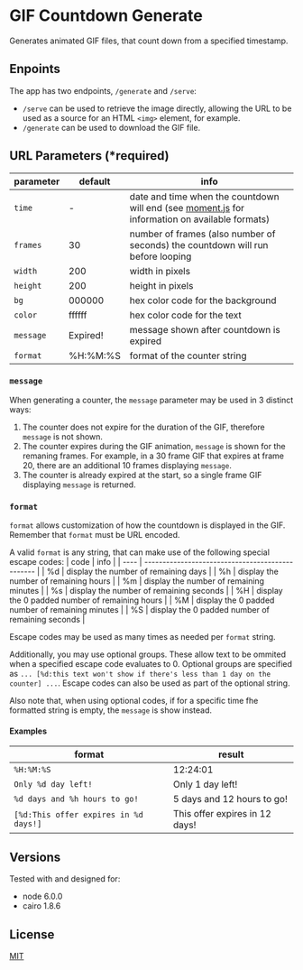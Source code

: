 # GIF Countdown Generate

Generates animated GIF files, that count down from a specified timestamp.

## Enpoints

The app has two endpoints, `/generate` and `/serve`:
* `/serve` can be used to retrieve the image directly, allowing the URL to be used as a source for an HTML `<img>` element, for example.
* `/generate` can be used to download the GIF file.

## URL Parameters (*required)

| parameter | default  | info                                                                                                                                          |
| --------- | -------- | --------------------------------------------------------------------------------------------------------------------------------------------- |
| `time`    | -        | date and time when the countdown will end (see [moment.js](https://momentjs.com/docs/#/parsing/string/) for information on available formats) |
| `frames`  | 30       | number of frames (also number of seconds) the countdown will run before looping                                                               |
| `width`   | 200      | width in pixels                                                                                                                               |
| `height`  | 200      | height in pixels                                                                                                                              |
| `bg`      | 000000   | hex color code for the background                                                                                                             |
| `color`   | ffffff   | hex color code for the text                                                                                                                   |
| `message` | Expired! | message shown after countdown is expired                                                                                                      |
| `format`  | %H:%M:%S | format of the counter string                                                                                                                  |
### `message`

When generating a counter, the `message` parameter may be used in 3 distinct ways:

1. The counter does not expire for the duration of the GIF, therefore `message` is not shown.
2. The counter expires during the GIF animation, `message` is shown for the remaning frames. For example, in a 30 frame GIF that expires at frame 20, there are an additional 10 frames displaying `message`.
3. The counter is already expired at the start, so a single frame GIF displaying `message` is returned.

### `format`

`format` allows customization of how the countdown is displayed in the GIF. Remember that `format` must be URL encoded.

A valid `format` is any string, that can make use of the following special escape codes:
| code | info                                             |
| ---- | ------------------------------------------------ |
| %d   | display the number of remaining days             |
| %h   | display the number of remaining hours            |
| %m   | display the number of remaining minutes          |
| %s   | display the number of remaining seconds          |
| %H   | display the 0 padded number of remaining hours   |
| %M   | display the 0 padded number of remaining minutes |
| %S   | display the 0 padded number of remaining seconds |

Escape codes may be used as many times as needed per `format` string.

Additionally, you may use optional groups. These allow text to be ommited when a specified escape code evaluates to 0. Optional groups are specified as `... [%d:this text won't show if there's less than 1 day on the counter] ...`. Escape codes can also be used as part of the optional string.

Also note that, when using optional codes, if for a specific time fhe formatted string is empty, the `message` is show instead.

#### Examples

| format                                | result                         |
| ------------------------------------- | ------------------------------ |
| `%H:%M:%S`                            | 12:24:01                       |
| `Only %d day left!`                   | Only 1 day left!               |
| `%d days and %h hours to go!`         | 5 days and 12 hours to go!     |
| `[%d:This offer expires in %d days!]` | This offer expires in 12 days! |

## Versions

Tested with and designed for:

* node 6.0.0
* cairo 1.8.6

## License

[MIT](LICENSE)
